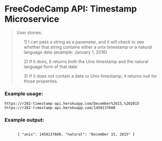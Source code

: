 
<html lang="en">

<head>
  <meta charset="UTF-8">
  <title>Timestamp microservice</title>
  <meta http-equiv="X-UA-Compatible" content="IE=edge,chrome=1">
  <meta name="description" content="Timestamp microservice">
  <meta name="viewport" content="width=device-width, initial-scale=1.0">
  <link rel="shortcut icon" href="/favicon.ico">
  <link rel="apple-touch-icon" href="/apple-touch-icon.png">
  <link rel="stylesheet" href="https://maxcdn.bootstrapcdn.com/bootstrap/3.3.6/css/bootstrap.min.css">
  <link rel="stylesheet prefetch" href="https://maxcdn.bootstrapcdn.com/font-awesome/4.4.0/css/font-awesome.min.css">
</head>

<body>
  <div class="container-fluid">
    <h1 class="header">
      FreeCodeCamp API: Timestamp Microservice
    </h1>
    <blockquote>
      User stories:
      <ul>1) I can pass a string as a parameter, and it will check to see whether that string contains either a unix timestamp or a natural language date (example: January 1, 2016)</ul>
      <ul>2) If it does, it returns both the Unix timestamp and the natural language form of that date.</ul>
      <ul>3) If it does not contain a date or Unix timestamp, it returns null for those properties.</ul>
    </blockquote>
    <h3>Example usage:</h3>
    <code>https://r282-timestamp-api.herokuapp.com/December%2015,%202015</code>
    <br>
    <code>https://r282-timestamp-api.herokuapp.com/1450137600</code>
    <h3>Example output:</h3>
    <code>
      { "unix": 1450137600, "natural": "December 15, 2015" }
    </code>
  </div>
</body>

</html>
